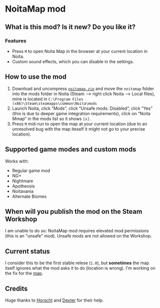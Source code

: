 # NoitaMap mod

## What is this mod? Is it new? Do you like it?

### Features

- Press `M` to open Noita Map in the browser at your current location in Noita.
- Custom sound effects, which you can disable in the settings.

## How to use the mod
1. Download and uncompress [`noitamap.zip`](https://github.com/acidflow-noita/noitamap-mod/releases/download/1.0/noitamap.zip) and move the `noitamap` folder into the mods folder in Noita (Steam –> right click Noita –> Local files), mine is located in 
```C:\Program Files (x86)\Steam\steamapps\common\Noita\mods```
2. Launch Noita, click “Mods”, click “Unsafe mods: Disabled”, click “Yes” (this is due to deeper game integration requirements), click on “Noita Mmap” in the mods list so it shows `[x]`.
3. Press `M` mid-run to open the map at your current location (due to an unresolved bug with the map iteself it might not go to your precise location).

## Supported game modes and custom mods

Works with:

- Regular game mod
- NG+
- Nightmare
- Apotheosis
- Noitavania
- Alternate Biomes

## When will you publish the mod on the Steam Workshop

I am unable to do so: NoitaMap mod requires elevated mod permissions (this is an "unsafe" mod). Unsafe mods are not allowed on the Workshop.

## Current status

I consider this to be the first stable relese (`1.0`), but **sometimes** the map itself ignores what the mod asks it to do (location is wrong).
I'm working on the fix for the [map](https://github.com/acidflow-noita/noitamap).

## Credits

Huge thanks to [Horscht](https://github.com/TheHorscht) and [Dexter](https://github.com/dextercd) for their help.
